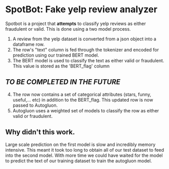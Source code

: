 # SpotBot: Fake yelp review analyzer

Spotbot is a project that **attempts** to classify yelp reviews as either fraudulent or valid. This is done using a two model process.

1. A review from the yelp dataset is converted from a json object into a dataframe row.
2. The row's "text" column is fed through the tokenizer and encoded for prediction using our trained BERT model.
3. The BERT model is used to classify the text as either valid or fraudulent. This value is stored as the 'BERT_flag' column

## *TO BE COMPLETED IN THE FUTURE*
4. The row now contains a set of categorical attributes (stars, funny, useful,... etc) in addition to the BERT_flag. This updated row is now passed to Autogluon.
5. Autogluon uses a weighted set of models to classify the row as either valid or fraudulent.

## Why didn't this work.
Large scale prediction on the first model is slow and incredibly memory intensive. This meant it took too long to obtain all of our test dataset to feed into the second model. With more time we could have waited for the model to predict the text of our training dataset to train the autogluon model.

